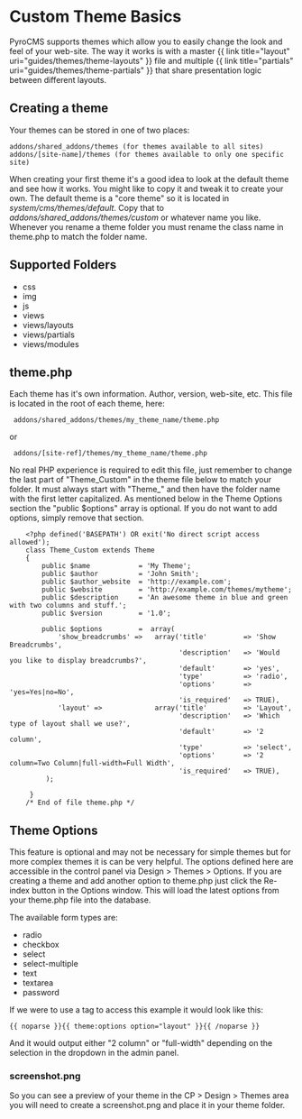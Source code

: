 # Custom Theme Basics

PyroCMS supports themes which allow you to easily change the look and feel of your web-site. The way it works is with a master {{ link title="layout" uri="guides/themes/theme-layouts" }} file and multiple {{ link title="partials" uri="guides/themes/theme-partials" }} that share presentation logic between different layouts.

## Creating a theme

Your themes can be stored in one of two places:

	addons/shared_addons/themes (for themes available to all sites)
	addons/[site-name]/themes (for themes available to only one specific site)

When creating your first theme it's a good idea to look at the default theme and see how it works. You might like to copy it and tweak it to create your own. The default theme is a &quot;core theme&quot; so it is located in <dfn>system/cms/themes/default</dfn>. Copy that to <dfn>addons/shared_addons/themes/custom</dfn> or whatever name you like. Whenever you rename a theme folder you must rename the class name in theme.php to match the folder name.

## Supported Folders

* css
* img
* js
* views
* views/layouts
* views/partials
* views/modules

## theme.php

Each theme has it&#39;s own information. Author, version, web-site, etc. This file is located in the root of each theme, here:

     addons/shared_addons/themes/my_theme_name/theme.php

or

     addons/[site-ref]/themes/my_theme_name/theme.php

No real PHP experience is required to edit this file, just remember to change the last part of &quot;Theme\_Custom&quot; in the theme file below to match your folder. It must always start with &quot;Theme\_&quot; and then have the folder name with the first letter capitalized. As mentioned below in the Theme Options section the &quot;public $options&quot; array is optional. If you do not want to add options, simply remove that section.

		<?php defined('BASEPATH') OR exit('No direct script access allowed');
		class Theme_Custom extends Theme
		{
		    public $name            = 'My Theme';
		    public $author          = 'John Smith';
		    public $author_website  = 'http://example.com';
		    public $website         = 'http://example.com/themes/mytheme';
		    public $description     = 'An awesome theme in blue and green with two columns and stuff.';
		    public $version         = '1.0';

		    public $options         =  array(
		        'show_breadcrumbs' =>   array('title'         => 'Show Breadcrumbs',
		                                      'description'   => 'Would you like to display breadcrumbs?',
		                                      'default'       => 'yes',
		                                      'type'          => 'radio',
		                                      'options'       => 'yes=Yes|no=No',
		                                      'is_required'   => TRUE),
		        'layout' =>             array('title'         => 'Layout',
		                                      'description'   => 'Which type of layout shall we use?',
		                                      'default'       => '2 column',
		                                      'type'          => 'select',
		                                      'options'       => '2 column=Two Column|full-width=Full Width',
		                                      'is_required'   => TRUE),
		     );

		 }
		/* End of file theme.php */

## Theme Options

This feature is optional and may not be necessary for simple themes but for more complex themes it is can be very helpful. The options defined here are accessible in the control panel via Design &gt; Themes &gt; Options. If you are creating a theme and add another option to theme.php just click the Re-index button in the Options window. This will load the latest options from your theme.php file into the database.

The available form types are:

* radio
* checkbox
* select
* select-multiple
* text
* textarea
* password

If we were to use a tag to access this example it would look like this:

    {{ noparse }}{{ theme:options option="layout" }}{{ /noparse }}

And it would output either &quot;2 column&quot; or &quot;full-width&quot; depending on the selection in the dropdown in the admin panel.

### screenshot.png

So you can see a preview of your theme in the CP &gt; Design &gt; Themes area you will need to create a screenshot.png and place it in your theme folder.
